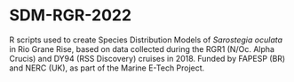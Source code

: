 # SDM-RGR-2022

R scripts used to create Species Distribution Models of *Sarostegia oculata* in Rio Grane Rise, based on data collected during the RGR1 (N/Oc. Alpha Crucis) and DY94 (RSS Discovery) cruises in 2018.
Funded by FAPESP (BR) and NERC (UK), as part of the Marine E-Tech Project.
